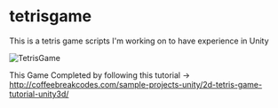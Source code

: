 # tetrisgame
This is a tetris game scripts I'm working on to have experience in Unity

![TetrisGame](https://user-images.githubusercontent.com/41302444/102807957-a971d400-43d0-11eb-94a9-947d8b123b92.gif)

This Game Completed by following this tutorial -> http://coffeebreakcodes.com/sample-projects-unity/2d-tetris-game-tutorial-unity3d/
